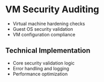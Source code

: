 # VM Security Auditing
- Virtual machine hardening checks
- Guest OS security validation
- VM configuration compliance

## Technical Implementation
- Core security validation logic
- Error handling and logging
- Performance optimization
